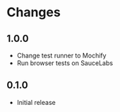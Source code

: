 # Changes

## 1.0.0

- Change test runner to Mochify
- Run browser tests on SauceLabs

## 0.1.0

- Initial release
